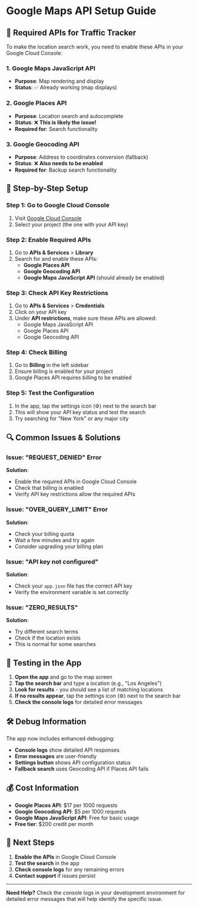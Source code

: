 # Google Maps API Setup Guide

## 🔧 **Required APIs for Traffic Tracker**

To make the location search work, you need to enable these APIs in your Google Cloud Console:

### **1. Google Maps JavaScript API**
- **Purpose**: Map rendering and display
- **Status**: ✅ Already working (map displays)

### **2. Google Places API** 
- **Purpose**: Location search and autocomplete
- **Status**: ❌ **This is likely the issue!**
- **Required for**: Search functionality

### **3. Google Geocoding API**
- **Purpose**: Address to coordinates conversion (fallback)
- **Status**: ❌ **Also needs to be enabled**
- **Required for**: Backup search functionality

## 🚀 **Step-by-Step Setup**

### **Step 1: Go to Google Cloud Console**
1. Visit [Google Cloud Console](https://console.cloud.google.com/)
2. Select your project (the one with your API key)

### **Step 2: Enable Required APIs**
1. Go to **APIs & Services** > **Library**
2. Search for and enable these APIs:
   - **Google Places API**
   - **Google Geocoding API**
   - **Google Maps JavaScript API** (should already be enabled)

### **Step 3: Check API Key Restrictions**
1. Go to **APIs & Services** > **Credentials**
2. Click on your API key
3. Under **API restrictions**, make sure these APIs are allowed:
   - Google Maps JavaScript API
   - Google Places API  
   - Google Geocoding API

### **Step 4: Check Billing**
1. Go to **Billing** in the left sidebar
2. Ensure billing is enabled for your project
3. Google Places API requires billing to be enabled

### **Step 5: Test the Configuration**
1. In the app, tap the settings icon (⚙️) next to the search bar
2. This will show your API key status and test the search
3. Try searching for "New York" or any major city

## 🔍 **Common Issues & Solutions**

### **Issue: "REQUEST_DENIED" Error**
**Solution**: 
- Enable the required APIs in Google Cloud Console
- Check that billing is enabled
- Verify API key restrictions allow the required APIs

### **Issue: "OVER_QUERY_LIMIT" Error**
**Solution**:
- Check your billing quota
- Wait a few minutes and try again
- Consider upgrading your billing plan

### **Issue: "API key not configured"**
**Solution**:
- Check your `app.json` file has the correct API key
- Verify the environment variable is set correctly

### **Issue: "ZERO_RESULTS"**
**Solution**:
- Try different search terms
- Check if the location exists
- This is normal for some searches

## 📱 **Testing in the App**

1. **Open the app** and go to the map screen
2. **Tap the search bar** and type a location (e.g., "Los Angeles")
3. **Look for results** - you should see a list of matching locations
4. **If no results appear**, tap the settings icon (⚙️) next to the search bar
5. **Check the console logs** for detailed error messages

## 🛠️ **Debug Information**

The app now includes enhanced debugging:
- **Console logs** show detailed API responses
- **Error messages** are user-friendly
- **Settings button** shows API configuration status
- **Fallback search** uses Geocoding API if Places API fails

## 💰 **Cost Information**

- **Google Places API**: $17 per 1000 requests
- **Google Geocoding API**: $5 per 1000 requests  
- **Google Maps JavaScript API**: Free for basic usage
- **Free tier**: $200 credit per month

## 🎯 **Next Steps**

1. **Enable the APIs** in Google Cloud Console
2. **Test the search** in the app
3. **Check console logs** for any remaining errors
4. **Contact support** if issues persist

---

**Need Help?** Check the console logs in your development environment for detailed error messages that will help identify the specific issue. 